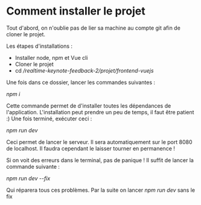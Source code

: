 # Comment installer le projet

Tout d'abord, on n'oublie pas de lier sa machine au compte git afin de cloner le projet.

Les étapes d'installations : 

- Installer node, npm et Vue cli
- Cloner le projet
- cd */realtime-keynote-feedback-2/projet/frontend-vuejs*

Une fois dans ce dossier, lancer les commandes suivantes : 

*npm i*

Cette commande permet de d'installer toutes les dépendances de l'application.
L'installation peut prendre un peu de temps, il faut être patient :)
Une fois terminé, exécuter ceci : 

*npm run dev*

Ceci permet de lancer le serveur. Il sera automatiquement sur le port 8080 de localhost. 
Il faudra cependant le laisser tourner en permanence !

Si on voit des erreurs dans le terminal, pas de panique ! Il suffit de lancer la commande suivante :

*npm run dev --fix*

Qui réparera tous ces problèmes. Par la suite on lancer *npm run dev* sans le fix
